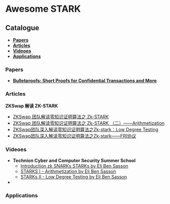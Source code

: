 # Awesome STARK

## Catalogue

- [**Papers**](#Papers)
- [**Articles**](#Articles)
- [**Videoes**](#Videoes)
- [**Applications**](#Applications)

### Papers

- [**Bulletproofs: Short Proofs for Confidential Transactions and More**](https://eprint.iacr.org/2017/1066.pdf)

### Articles

**ZKSwap 解读 ZK-STARK**

- [ZKSwap 团队解读零知识证明算法之 Zk-STARK](https://www.chainnews.com/articles/621681266821.htm)
- [ZKSwap 团队解读零知识证明算法之 Zk-STARK （二）——Arithmetization](https://www.chainnews.com/articles/247007102433.htm)
- [ZKSwap团队深入解读零知识证明算法之Zk-stark：Low Degree Testing](https://learnblockchain.cn/article/2103)
- [ZKSwap团队深入解读零知识证明算法之Zk-stark——FRI协议](https://learnblockchain.cn/article/2104)

### Videoes

- **Technion Cyber and Computer Security Summer School**
  - [Introduction zk SNARKs STARKs by Eli Ben Sasson](https://www.youtube.com/watch?v=VUN35BC11Qw&ab_channel=Technion)
  - [STARKS I - Arithmetization by Eli Ben Sasson](https://www.youtube.com/watch?v=9VuZvdxFZQo&ab_channel=Technion)
  - [STARKs II - Low Degree Testing by Eli Ben Sasson](https://www.youtube.com/watch?v=L7tZeO8ihcQ&ab_channel=Technion)
- 

### Applications


